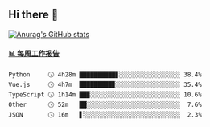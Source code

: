 ## Hi there 👋

[![Anurag's GitHub stats](https://github-readme-stats-orilights.vercel.app/api?username=orilights)](https://github.com/anuraghazra/github-readme-stats)

<!--
**OriLight152/OriLight152** is a ✨ _special_ ✨ repository because its `README.md` (this file) appears on your GitHub profile.

Here are some ideas to get you started:

- 🔭 I’m currently working on ...
- 🌱 I’m currently learning ...
- 👯 I’m looking to collaborate on ...
- 🤔 I’m looking for help with ...
- 💬 Ask me about ...
- 📫 How to reach me: ...
- 😄 Pronouns: ...
- ⚡ Fun fact: ...
-->

<!-- waka-box start -->
#### <a href="https://gist.github.com/92c8d5b388768c10efcba86e82b7c4fb" target="_blank">📊 每周工作报告</a>
```text
Python     🕓 4h28m ██████████▊░░░░░░░░░░░░░░░░░ 38.4%
Vue.js     🕓 4h7m  █████████▉░░░░░░░░░░░░░░░░░░ 35.4%
TypeScript 🕓 1h14m ██▉░░░░░░░░░░░░░░░░░░░░░░░░░ 10.6%
Other      🕓 52m   ██░░░░░░░░░░░░░░░░░░░░░░░░░░  7.6%
JSON       🕓 16m   ▋░░░░░░░░░░░░░░░░░░░░░░░░░░░  2.3%
```
<!-- Powered by https://github.com/journey-ad/waka-box-go . -->
<!-- waka-box end -->
